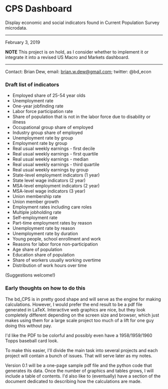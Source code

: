 # CPS Dashboard
Display economic and social indicators found in Current Population Survey microdata.

------

February 3, 2019

**NOTE** This project is on hold, as I consider whether to implement it or integrate it into a revised US Macro and Markets dashboard.

-----

Contact: Brian Dew, email: brian.w.dew@gmail.com; twitter: @bd_econ


### Draft list of indicators

- Employed share of 25-54 year olds
- Unemployment rate
- One-year jobfinding rate
- Labor force participation rate
- Share of population that is not in the labor force due to disability or illness
- Occupational group share of employed
- Industry group share of employed
- Unemployment rate by group
- Employment rate by group
- Real usual weekly earnings - first decile
- Real usual weekly earnings - first quartile
- Real usual weekly earnings - median
- Real usual weekly earnings - third quartile
- Real usual weekly earnings by group
- State-level employment indicators (1 year)
- State level wage indicators (2 year)
- MSA-level employment indicators (2 year)
- MSA-level wage indicators (3 year)
- Union membership rate
- Union member growth
- Employment rates including care roles
- Multiple jobholding rate
- Self-employment rate
- Part-time employment rates by reason
- Unemployment rate by reason
- Unemployment rate by duration
- Young people, school enrollment and work
- Reasons for labor force non-participation
- Age share of population
- Education share of population
- Share of workers usually working overtime
- Distribution of work hours over time


(Suggestions welcome!)



### Early thoughts on how to do this

The bd_CPS is in pretty good shape and will serve as the engine for making calculations. However, I would prefer the end result to be a pdf file generated in LaTeX. Interactive web graphics are nice, but they look completely different depending on the screen size and browser, which just makes using them for a large scale project too much of a lift for one guy doing this without pay. 

I'd like the PDF to be colorful and possibly even have a 1958/1959/1960 Topps baseball card look. 

To make this easier, I'll divide the main task into several projects and each project will contain a bunch of issues. That will serve later as my notes. 

Version 0.1 will be a one-page sample pdf file and the python code that generates its data. Once the number of graphics and tables grows, I will include a table of contents. I'd also like to (eventually) have a section of the document dedicated to describing how the calculations are made.
